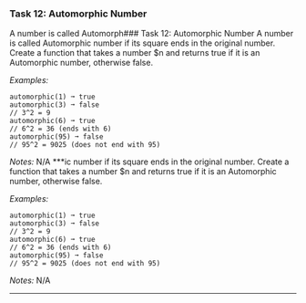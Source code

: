 ### Task 12: Automorphic Number
A number is called Automorph### Task 12: Automorphic Number
A number is called Automorphic number if its square ends in the original number. Create a function that takes a number $n and returns true if it is an Automorphic number, otherwise false.

*Examples:*
```
automorphic(1) ➞ true
automorphic(3) ➞ false
// 3^2 = 9
automorphic(6) ➞ true
// 6^2 = 36 (ends with 6)
automorphic(95) ➞ false
// 95^2 = 9025 (does not end with 95)
```
*Notes:*
N/A
***ic number if its square ends in the original number. Create a function that takes a number $n and returns true if it is an Automorphic number, otherwise false.

*Examples:*
```
automorphic(1) ➞ true
automorphic(3) ➞ false
// 3^2 = 9
automorphic(6) ➞ true
// 6^2 = 36 (ends with 6)
automorphic(95) ➞ false
// 95^2 = 9025 (does not end with 95)
```
*Notes:*
N/A
***
